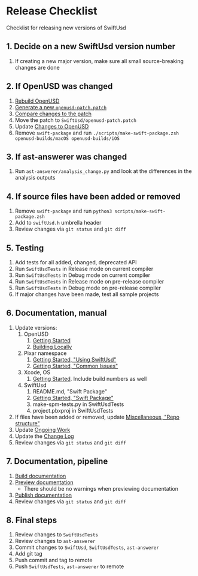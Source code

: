 # Release Checklist

Checklist for releasing new versions of SwiftUsd

## 1. Decide on a new SwiftUsd version number
1. If creating a new major version, make sure all small source-breaking changes are done


## 2. If OpenUSD was changed
1. [Rebuild OpenUSD](<doc:BuildingLocally>)
1. [Generate a new `openusd-patch.patch`](<doc:CheatSheet#Generating-a-new-patch>)
1. [Compare changes to the patch](<doc:CheatSheet#Comparing-the-differences-between-an-old-patch-and-a-new-patch>)
1. Move the patch to `SwiftUsd/openusd-patch.patch`
1. Update [Changes to OpenUSD](<doc:ChangesToOpenUSD>)
1. Remove `swift-package` and run `./scripts/make-swift-package.zsh openusd-builds/macOS openusd-builds/iOS`


## 3. If ast-answerer was changed
1. Run `ast-answerer/analysis_change.py` and look at the differences in the analysis outputs


## 4. If source files have been added or removed
1. Remove `swift-package` and run `python3 scripts/make-swift-package.zsh`
1. Add to `swiftUsd.h` umbrella header
1. Review changes via `git status` and `git diff`


## 5. Testing
1. Add tests for all added, changed, deprecated API
1. Run `SwiftUsdTests` in Release mode on current compiler
1. Run `SwiftUsdTests` in Debug mode on current compiler
1. Run `SwiftUsdTests` in Release mode on pre-release compiler
1. Run `SwiftUsdTests` in Debug mode on pre-release compiler
1. If major changes have been made, test all sample projects


## 6. Documentation, manual
1. Update versions:
    1. OpenUSD
        1. [Getting Started](<doc:GettingStarted>)
        1. [Building Locally](<doc:BuildingLocally>)
    1. Pixar namespace
        1. [Getting Started, "Using SwiftUsd"](<doc:GettingStarted#Using-SwiftUsd>)
        1. [Getting Started, "Common Issues"](<doc:GettingStarted#Common-issues>)
    1. Xcode, OS
        1. [Getting Started](<doc:GettingStarted>). Include build numbers as well
    1. SwiftUsd
        1. README.md, "Swift Package"
        1. [Getting Started, "Swift Package"](<doc:GettingStarted#Swift-Package>)
        1. make-spm-tests.py in SwiftUsdTests
        1. project.pbxproj in SwiftUsdTests
1. If files have been added or removed, update [Miscellaneous, "Repo structure"](<doc:Miscellaneous#Repo-structure>)
1. Update [Ongoing Work](<doc:OngoingWork>)
1. Update the [Change Log](<doc:ChangeLog>)
1. Review changes via `git status` and `git diff`


## 7. Documentation, pipeline
1. [Build documentation](<doc:CheatSheet#Building-documentation>)
1. [Preview documentation](<doc:CheatSheet#Previewing-documentation>)
    - There should be no warnings when previewing documentation  
1. [Publish documentation](<doc:CheatSheet#Publishing-documentation>)
1. Review changes via `git status` and `git diff`


## 8. Final steps
1. Review changes to `SwiftUsdTests`
1. Review changes to `ast-answerer`
1. Commit changes to `SwiftUsd`, `SwiftUsdTests`, `ast-answerer`
1. Add git tag
1. Push commit and tag to remote
1. Push `SwiftUsdTests`, `ast-answerer` to remote







